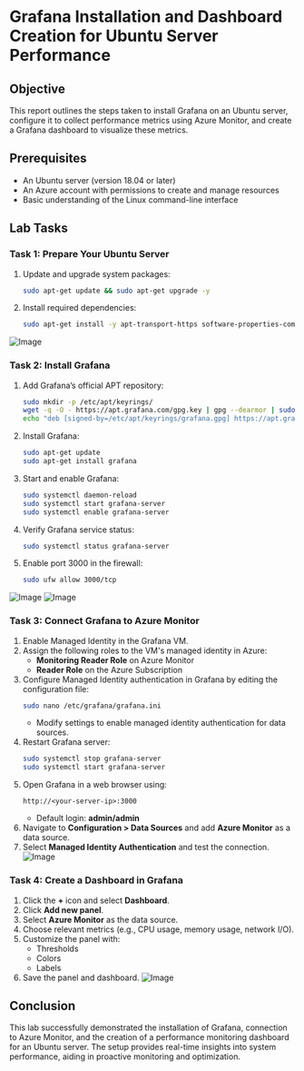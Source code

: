 # Grafana Installation and Dashboard Creation for Ubuntu Server Performance

## **Objective**
This report outlines the steps taken to install Grafana on an Ubuntu server, configure it to collect performance metrics using Azure Monitor, and create a Grafana dashboard to visualize these metrics.

## **Prerequisites**
- An Ubuntu server (version 18.04 or later)
- An Azure account with permissions to create and manage resources
- Basic understanding of the Linux command-line interface

## **Lab Tasks**

### **Task 1: Prepare Your Ubuntu Server**
1. Update and upgrade system packages:
   ```bash
   sudo apt-get update && sudo apt-get upgrade -y
   ```
2. Install required dependencies:
   ```bash
   sudo apt-get install -y apt-transport-https software-properties-common wget
   ```
![Image](https://github.com/user-attachments/assets/ddfcefd4-dfa2-4ee9-8739-4b9e81922822)

### **Task 2: Install Grafana**
1. Add Grafana’s official APT repository:
   ```bash
   sudo mkdir -p /etc/apt/keyrings/
   wget -q -O - https://apt.grafana.com/gpg.key | gpg --dearmor | sudo tee /etc/apt/keyrings/grafana.gpg > /dev/null
   echo "deb [signed-by=/etc/apt/keyrings/grafana.gpg] https://apt.grafana.com stable main" | sudo tee -a /etc/apt/sources.list.d/grafana.list
   ```
2. Install Grafana:
   ```bash
   sudo apt-get update
   sudo apt-get install grafana
   ```
3. Start and enable Grafana:
   ```bash
   sudo systemctl daemon-reload
   sudo systemctl start grafana-server
   sudo systemctl enable grafana-server
   ```
4. Verify Grafana service status:
   ```bash
   sudo systemctl status grafana-server
   ```
5. Enable port 3000 in the firewall:
   ```bash
   sudo ufw allow 3000/tcp
   ```
![Image](https://github.com/user-attachments/assets/656ad4ae-2b23-416f-ae79-af335d0a0f79)
![Image](https://github.com/user-attachments/assets/c1e00ead-2200-44fc-80e7-430b64535e03)

### **Task 3: Connect Grafana to Azure Monitor**
1. Enable Managed Identity in the Grafana VM.
2. Assign the following roles to the VM's managed identity in Azure:
   - **Monitoring Reader Role** on Azure Monitor
   - **Reader Role** on the Azure Subscription
3. Configure Managed Identity authentication in Grafana by editing the configuration file:
   ```bash
   sudo nano /etc/grafana/grafana.ini
   ```
   - Modify settings to enable managed identity authentication for data sources.
4. Restart Grafana server:
   ```bash
   sudo systemctl stop grafana-server
   sudo systemctl start grafana-server
   ```
5. Open Grafana in a web browser using:
   ```
   http://<your-server-ip>:3000
   ```
   - Default login: **admin/admin**
6. Navigate to **Configuration > Data Sources** and add **Azure Monitor** as a data source.
7. Select **Managed Identity Authentication** and test the connection.
![Image](https://github.com/user-attachments/assets/dcdf5c5b-f2d1-4aee-9aa8-4bd7ce0fd03f)

### **Task 4: Create a Dashboard in Grafana**
1. Click the **+** icon and select **Dashboard**.
2. Click **Add new panel**.
3. Select **Azure Monitor** as the data source.
4. Choose relevant metrics (e.g., CPU usage, memory usage, network I/O).
5. Customize the panel with:
   - Thresholds
   - Colors
   - Labels
6. Save the panel and dashboard.
![Image](https://github.com/user-attachments/assets/899f827d-ebed-4a35-903a-55853c2e6567)

## **Conclusion**
This lab successfully demonstrated the installation of Grafana, connection to Azure Monitor, and the creation of a performance monitoring dashboard for an Ubuntu server. The setup provides real-time insights into system performance, aiding in proactive monitoring and optimization.
